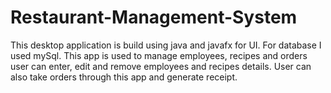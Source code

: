 # Restaurant-Management-System
This desktop application is build using java and javafx for UI. For database I used mySql. This app is used to manage employees, recipes and orders user can enter, edit and remove employees and recipes details. User can also take orders through this app and generate receipt.
